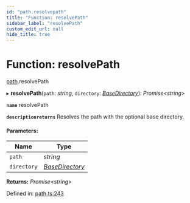 ```yaml
---
id: "path.resolvepath"
title: "Function: resolvePath"
sidebar_label: "resolvePath"
custom_edit_url: null
hide_title: true
---
```


# Function: resolvePath

[path](../modules/path.md).resolvePath

▸ **resolvePath**(`path`: *string*, `directory`: [*BaseDirectory*](../enums/fs.basedirectory.md)): *Promise*<*string*\>

**`name`** resolvePath

**`descriptionreturns`** Resolves the path with the optional base directory.

#### Parameters:

Name | Type |
------ | ------ |
`path` | *string* |
`directory` | [*BaseDirectory*](../enums/fs.basedirectory.md) |

**Returns:** *Promise*<*string*\>

Defined in: [path.ts:243](https://github.com/tauri-apps/tauri/blob/237b49b/cli/tauri.js/api-src/path.ts#L243)
